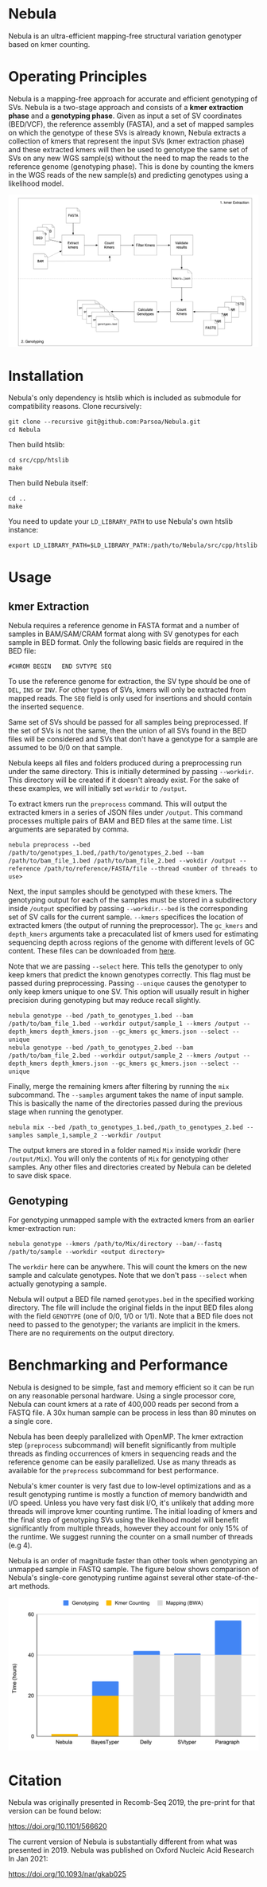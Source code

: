 # Nebula

Nebula is an ultra-efficient mapping-free structural variation genotyper based on kmer counting.

# Operating Principles

Nebula is a mapping-free approach for accurate and efficient genotyping of SVs. Nebula is a two-stage approach and consists of a **kmer extraction phase** and a **genotyping phase**. Given as input a set of SV coordinates (BED/VCF), the  reference assembly (FASTA), and a set of mapped samples on which the genotype of these SVs is already known, Nebula extracts a collection of kmers that represent the input SVs (kmer extraction phase) and these extracted kmers will then be used to genotype the same set of SVs on any new WGS sample(s) without the need to map the reads to the reference genome (genotyping phase). This is done by counting the kmers in the WGS reads of the new sample(s) and predicting genotypes using a likelihood model. 

![Nebula's pipeline](assets/Pipeline.png)

# Installation

Nebula's only dependency is htslib which is included as submodule for compatibility reasons. Clone recursively:

```
git clone --recursive git@github.com:Parsoa/Nebula.git
cd Nebula
```

Then build htslib:

```
cd src/cpp/htslib
make
```

Then build Nebula itself:

```
cd ..
make
```

You need to update your `LD_LIBRARY_PATH` to use Nebula's own htslib instance:

```
export LD_LIBRARY_PATH=$LD_LIBRARY_PATH:/path/to/Nebula/src/cpp/htslib
```

# Usage

## kmer Extraction 

Nebula requires a reference genome in FASTA format and a number of samples in BAM/SAM/CRAM format along with SV genotypes for each sample in BED format. Only the following basic fields are required in the BED file:

```
#CHROM BEGIN   END SVTYPE SEQ
```

To use the reference genome for extraction, the SV type should be one of `DEL`, `INS` or `INV`. For other types of SVs, kmers will only be extracted from mapped reads. The `SEQ` field is only used for insertions and should contain the inserted sequence.

Same set of SVs should be passed for all samples being preprocessed. If the set of SVs is not the same, then the union of all SVs found in the BED files will be considered and SVs that don't have a genotype for a sample are assumed to be 0/0 on that sample.

Nebula keeps all files and folders produced during a preprocessing run under the same directory. This is initially determined by passing `--workdir`. This directory will be created if it doesn't already exist. For the sake of these examples, we will initially set `workdir` to `/output`.

To extract kmers run the `preprocess` command. This will output the extracted kmers in a series of JSON files under `/output`. This command processes multiple pairs of BAM and BED files at the same time. List arguments are separated by comma.

```
nebula preprocess --bed /path/to/genotypes_1.bed,/path/to/genotypes_2.bed --bam /path/to/bam_file_1.bed /path/to/bam_file_2.bed --wokdir /output --reference /path/to/reference/FASTA/file --thread <number of threads to use>
```

Next, the input samples should be genotyped with these kmers. The genotyping output for each of the samples must be stored in a subdirectory inside `/output` specified by passing `--workdir`.`--bed` is the corresponding set of SV calls for the current sample. `--kmers` specifices the location of extracted kmers (the output of running the preprocessor). The `gc_kmers` and `depth_kmers` arguments take a precaculated list of kmers used for estimating sequencing depth across regions of the genome with different levels of GC content. These files can be downloaded from [here](https://github.com/Parsoa/Nebula/tree/master/experiments/kmers).

Note that we are passing `--select` here. This tells the genotyper to only keep kmers that predict the known genotypes correctly. This flag must be passed during preprocessing.
Passing `--unique` causes the genotyper to only keep kmers unique to one SV. This option will usually result in higher precision during genotyping but may reduce recall slightly.

```
nebula genotype --bed /path_to_genotypes_1.bed --bam /path/to/bam_file_1.bed --workdir output/sample_1 --kmers /output --depth_kmers depth_kmers.json --gc_kmers gc_kmers.json --select --unique
nebula genotype --bed /path_to_genotypes_2.bed --bam /path/to/bam_file_2.bed --workdir output/sample_2 --kmers /output --depth_kmers depth_kmers.json --gc_kmers gc_kmers.json --select --unique
```

Finally, merge the remaining kmers after filtering by running the `mix` subcommand. The `--samples` argument takes the name of input sample. This is basically the name of the directories passed during the previous stage when running the genotyper.

```
nebula mix --bed /path_to_genotypes_1.bed,/path_to_genotypes_2.bed --samples sample_1,sample_2 --workdir /output
```

The output kmers are stored in a folder named `Mix` inside workdir (here `/output/Mix`). You will only the contents of `Mix` for genotyping other samples. Any other files and directories created by Nebula can be deleted to save disk space.

## Genotyping

For genotyping unmapped sample with the extracted kmers from an earlier kmer-extraction run:

```
nebula genotype --kmers /path/to/Mix/directory --bam/--fastq /path/to/sample --workdir <output directory>
```

The `workdir` here can be anywhere. This will count the kmers on the new sample and calculate genotypes. Note that we don't pass `--select` when actually genotyping a sample.

Nebula will output a BED file named `genotypes.bed` in the specified working directory. The file will include the original fields in the input BED files along with the field `GENOTYPE` (one of 0/0, 1/0 or 1/1). Note that a BED file does not need to passed to the genotyper; the variants are implicit in the kmers. There are no requirements on the output directory.

# Benchmarking and Performance

Nebula is designed to be simple, fast and memory efficient so it can be run on any reasonable personal hardware. Using a single processor core, Nebula can count kmers at a rate of 400,000 reads per second from a FASTQ file. A 30x human sample can be process in less than 80 minutes on a single core.

Nebula has been deeply parallelized with OpenMP. The kmer extraction step (`preprocess` subcommand) will benefit significantly from multiple threads as finding occurrences of kmers in sequencing reads and the reference genome can be easily parallelized. Use as many threads as available for the `preprocess` subcommand for best performance.

Nebula's kmer counter is very fast due to low-level optimizations and as a result genotyping runtime is mostly a function of memory bandwidth and I/O speed. Unless you have very fast disk I/O, it's unlikely that adding more threads will improve kmer counting runtime. The initial loading of kmers and the final step of genotyping SVs using the likelihood model will benefit significantly from multiple threads, however they account for only 15% of the runtime. We suggest running the counter on a small number of threads (e.g 4).

Nebula is an order of magnitude faster than other tools when genotyping an unmapped sample in FASTQ sample. The figure below shows comparison of Nebula's single-core genotyping runtime against several other state-of-the-art methods.

![Runtime comparison when genotyping an unmapped sample](assets/Runtime.png)

# Citation

Nebula was originally presented in Recomb-Seq 2019, the pre-print for that version can be found below:

https://doi.org/10.1101/566620

The current version of Nebula is substantially different from what was presented in 2019. Nebula was published on Oxford Nucleic Acid Research In Jan 2021:

https://doi.org/10.1093/nar/gkab025
